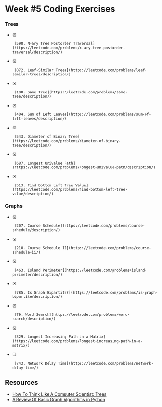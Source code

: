 # Week #5 Coding Exercises


### Trees
- [x]      [590. N-ary Tree Postorder Traversal](https://leetcode.com/problems/n-ary-tree-postorder-traversal/description/)
- [x]      [872. Leaf-Similar Trees](https://leetcode.com/problems/leaf-similar-trees/description/)
- [x]      [100. Same Tree](https://leetcode.com/problems/same-tree/description/)
- [x]      [404. Sum of Left Leaves](https://leetcode.com/problems/sum-of-left-leaves/description/)
- [x]      [543. Diameter of Binary Tree](https://leetcode.com/problems/diameter-of-binary-tree/description/)
- [x]      [687. Longest Univalue Path](https://leetcode.com/problems/longest-univalue-path/description/)
- [x]      [513. Find Bottom Left Tree Value](https://leetcode.com/problems/find-bottom-left-tree-value/description/)


### Graphs
- [x]      [207. Course Schedule](https://leetcode.com/problems/course-schedule/description/)        
- [x]      [210. Course Schedule II](https://leetcode.com/problems/course-schedule-ii/)
- [x]      [463. Island Perimeter](https://leetcode.com/problems/island-perimeter/description/)        
- [x]      [785. Is Graph Bipartite?](https://leetcode.com/problems/is-graph-bipartite/description/)        
- [x]      [79. Word Search](https://leetcode.com/problems/word-search/description/)
- [x]      [329. Longest Increasing Path in a Matrix](https://leetcode.com/problems/longest-increasing-path-in-a-matrix/)
- [ ]      [743. Network Delay Time](https://leetcode.com/problems/network-delay-time/)        



##  Resources

*   [How To Think Like A Computer Scientist: Trees](http://www.openbookproject.net/thinkcs/python/english2e/ch21.html)
*   [A Review Of Basic Graph Algorithms in Python](https://sahandsaba.com/review-of-basic-algorithms-and-data-structures-in-python-graph-algorithms.html)